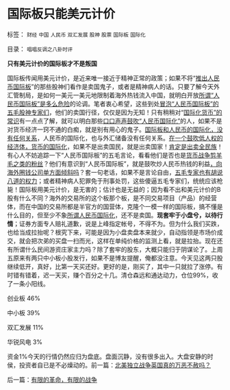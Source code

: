 # 国际板只能美元计价

标签： `财经` `中国` `人民币` `双汇发展` `股神` `股票` `国际板` `国际化` 

目录： `唱唱反调之八卦时评`



**只有美元计价的国际板才不是叛国**

国际板传闻用美元计价，是近来唯一接近于精神正常的政策；如果不将“[推出人民币国际板](../../../2011/4/27/国际板预期打压.md)”的那些股神们看作是卖国鬼子，或者是精神病人的话。只要了解今天外汇管制局，是如何一美元一美元地限制着海外热钱流入中国，就明白开放[所谓“人民币国际板”是多么危险](../../../2010/11/29/国际板是最具卖国潜力的选手.md)的论调。笔者衷心希望，这些到处[冒泡“人民币国际板”的五毛股神专家们](../../../2010/3/28/股市是市场经济的工具，不是计划经济的手段.md)，他们的卖国行径，仅仅是因为无知！只有稍稍对“[国际化货币”的常识](../../../2010/11/29/欧元含金量的不足和蒙代尔的“妙计”；.md)有一点点了解，就可以明白那些[口口声声鼓吹“人民币国际化”](../../../2010/11/29/美元仍然是世界上含金量最高的货币.md)的人，如果不是对货币经济一窍不通的白痴，就是别有用心的鬼子。[国际板和人民币的国际化，没有任何关系](../../../2009/7/28/中国实体经济健康后人民币自然国际化.md)，人民币的国际化，也与外汇储备没有任何关系。[在一个鼓吹低人权的经济体，货币的国际化](../../../2009/7/4/人民币国际化只能是大跃进式的白日梦.md)，如果不是出卖国民，就是出卖国家！[肯定是出卖全民族](../../../2009/6/30/人民币国际化可能是中国百姓利益的噩耗.md)！有心人不妨追踪一下“人民币国际板”的五毛言论，看看他们是否也是[货币战争剪羊毛之类的粉丝](../../../2009/2/15/美国资本根本不可能低价收购中国.md)？他们有意识到“人民币国际板”，就是鼓吹炒人民币热钱的利益[，向海外圈钱公司单方面倾斜吗](../../../2009/8/7/国企产权卖得很便宜，卖给股民的票就特贵.md)？套一句老话，如果不是言论自由，[五毛专家也有胡说八道的权力](../../../2010/3/5/权威同样有胡说八道的平等权力.md)；或者精神病人犯罪免于刑事处罚，这些傻逼五毛专家们，统统应该枪毙！国际板用美元计价，是无害的；估计也是无益的；因为看不出和美元计价的B股有什么不同？海外的交易所的这个板那个板，是不同交易项目（产品）的经营体，而在中国的交易所都是半官方的国营体，克隆个一模一样的国际板，搞不懂是什么目的，但至少不象[所谓人民币国际化](../../../2009/4/5/人民币国际化条件和黄宗羲定律综合症金标准.md)，还不是卖国。**现套牢于小盘兮，以待行情**；证券方面专人赔礼道歉，说是上峰指定帐号，不得不为。但为什么我们买跌，也给当成拉抬呢？根究下来，可能是因为小盘卖盘本来就少，自动指领是市场价成交，就会把次弟的买盘一扫而光，这样在单纯价格的监测上看，就是拉抬。现在还有所谓什么民间游资庄家主力吗？除了套牢的股东，大概只能归于阴谋论了。上周五原来有两只中小板小股发行，如果不是博友提醒，俺都没注意。今天见这两只股继续低开，真好，比第一天买还好。更好的是，刚买了，其中一只就拉了涨停。有时错有错着，迟一天买，赚个百分之十几。清仓森远和通达动力，仓位99%，收了一条小阳线。

创业板 46%

中小板 39%

双汇发展 11%

华锐风电 3%

资金1%今天的行情仍然应归为盘底。盘面沉静，没有很多出入。大盘安静的时侯，投资者自已是不必燥动的。前一篇：[北美独立战争英国真的万恶不赦吗？](../../../2011/5/8/北美独立战争英国真的万恶不赦吗？.md)

后一篇：[有限的革命，有限的战争](../../../2011/5/9/有限的革命，有限的战争.md)